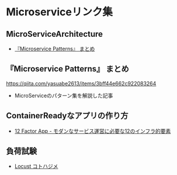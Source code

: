 # Microserviceリンク集

## MicroServiceArchitecture
* [『Microservice Patterns』 まとめ](#microservice-patterns-まとめ)

## 『Microservice Patterns』 まとめ
https://qiita.com/yasuabe2613/items/3bff44e662c922083264

- MicroServiceのパターン集を解説した記事

## ContainerReadyなアプリの作り方
- [12 Factor App - モダンなサービス運営に必要な12のインフラ的要素](https://qiita.com/awakia/items/04135ea89be787be1cfc)

## 負荷試験
- [Locust コトハジメ](https://qiita.com/yamionp/items/17ffcc465272ad83c490)
